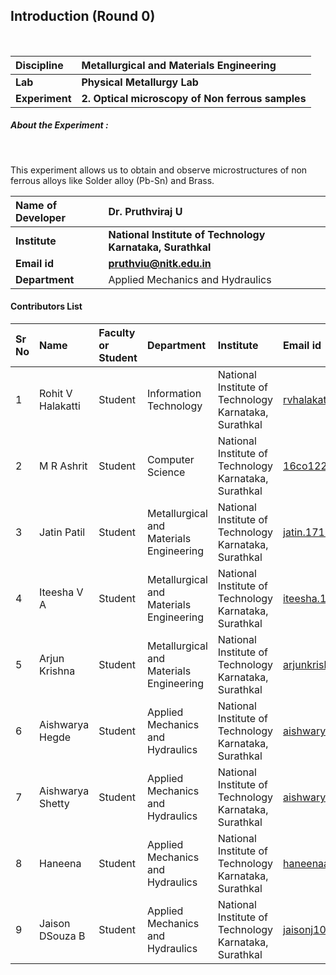 ## Introduction (Round 0)

<br>

<b>Discipline | <b>Metallurgical and Materials Engineering
:--|:--|
<b> Lab | <b> Physical Metallurgy Lab
<b> Experiment|     <b> 2. Optical microscopy of Non ferrous samples

<h5> About the Experiment : </h5> <br>

This experiment allows us to  obtain and observe microstructures of non ferrous alloys like Solder alloy (Pb-Sn) and Brass.  

<b>Name of Developer | <b> Dr. Pruthviraj U
:--|:--|
<b> Institute | <b> National Institute of Technology Karnataka, Surathkal
<b> Email id|     <b> pruthviu@nitk.edu.in
<b> Department | Applied Mechanics and Hydraulics

#### Contributors List

Sr No | Name | Faculty or Student | Department| Institute | Email id
:--|:--|:--|:--|:--|:--|
1 | Rohit V Halakatti | Student | Information Technology | National Institute of Technology Karnataka, Surathkal | rvhalakatti123@gmail.com
2 | M R Ashrit | Student | Computer Science | National Institute of Technology Karnataka, Surathkal |16co122.ashrit@nitk.edu.in
3 | Jatin Patil | Student | Metallurgical and Materials Engineering | National Institute of Technology Karnataka, Surathkal |jatin.171mt017@nitk.edu.in
4 | Iteesha V A | Student | Metallurgical and Materials Engineering | National Institute of Technology Karnataka, Surathkal |iteesha.171mt016@nitk.edu.in
5 | Arjun Krishna | Student | Metallurgical and Materials Engineering | National Institute of Technology Karnataka, Surathkal |arjunkrishna.171mt005@nitk.edu.in
6 | Aishwarya Hegde | Student | Applied Mechanics and Hydraulics | National Institute of Technology Karnataka, Surathkal |aishwaryahegde29@gmail.com
7 | Aishwarya Shetty | Student | Applied Mechanics and Hydraulics | National Institute of Technology Karnataka, Surathkal |aishwarya.shetty1995@gmail.com
8 | Haneena | Student | Applied Mechanics and Hydraulics | National Institute of Technology Karnataka, Surathkal |haneenaatheeq@gmail.com
9 | Jaison DSouza B | Student | Applied Mechanics and Hydraulics | National Institute of Technology Karnataka, Surathkal |jaisonj1010@gmail.com

